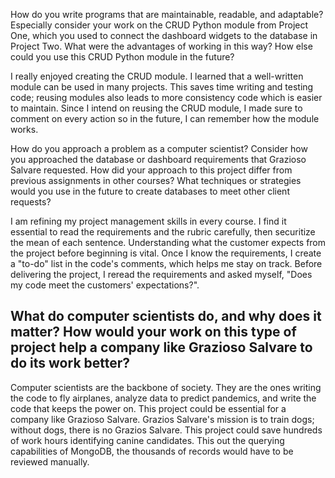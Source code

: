 How do you write programs that are maintainable, readable, and adaptable? Especially consider your work on the CRUD Python module from Project One, which you used to connect the dashboard widgets to the database in Project Two. What were the advantages of working in this way? How else could you use this CRUD Python module in the future?

I really enjoyed creating the CRUD module. I learned that a well-written module can be used in many projects. This saves time writing and testing code; reusing modules also leads to more consistency code which is easier to maintain. Since I intend on reusing the CRUD module, I made sure to comment on every action so in the future, I can remember how the module works. 

How do you approach a problem as a computer scientist? Consider how you approached the database or dashboard requirements that Grazioso Salvare requested. How did your approach to this project differ from previous assignments in other courses? What techniques or strategies would you use in the future to create databases to meet other client requests?

I am refining my project management skills in every course. I find it essential to read the requirements and the rubric carefully, then securitize the mean of each sentence. Understanding what the customer expects from the project before beginning is vital. Once I know the requirements, I create a "to-do" list in the code's comments, which helps me stay on track. Before delivering the project, I reread the requirements and asked myself, "Does my code meet the customers' expectations?".

<h2> What do computer scientists do, and why does it matter? How would your work on this type of project help a company like Grazioso Salvare to do its work better? </h2> 

Computer scientists are the backbone of society. They are the ones writing the code to fly airplanes, analyze data to predict pandemics, and write the code that keeps the power on. This project could be essential for a company like Grazioso Salvare. Grazios Salvare's mission is to train dogs; without dogs, there is no Grazios Salvare. This project could save hundreds of work hours identifying canine candidates. This out the querying capabilities of MongoDB, the thousands of records would have to be reviewed manually.

